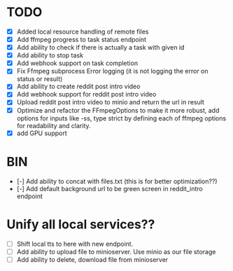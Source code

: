 # TODO
- [x] Added local resource handling of remote files
- [x] Add ffmpeg progress to task status endpoint
- [x] Add ability to check if there is actually a task with given id
- [x] Add ability to stop task
- [x] Add webhook support on task completion
- [x] Fix Ffmpeg subprocess Error logging (it is not logging the error on status or result)
- [x] Add ability to create reddit post intro video
- [x] Add webhook support for reddit post intro video
- [x] Upload reddit post intro video to minio and return the url in result 
- [x] Optimize and refactor the FFmpegOptions to make it more robust, add options for inputs like -ss, type strict by defining each of ffmpeg options for readability and clarity.
- [x] add GPU support

# BIN  
- [-] Add ability to concat with files.txt (this is for better optimization??)
- [-] Add default background url to be green screen in reddit_intro endpoint


# Unify all local services??
- [ ] Shift local tts to here with new endpoint.
- [ ] Add ability to upload file to minioserver. Use minio as our file storage
- [ ] Add ability to delete, download file from minioserver